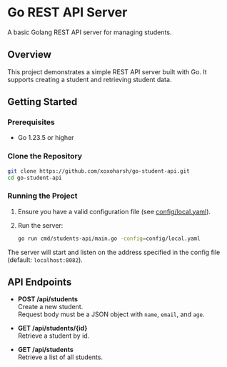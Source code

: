 # Go REST API Server

A basic Golang REST API server for managing students.

## Overview

This project demonstrates a simple REST API server built with Go. It supports creating a student and retrieving student data.

## Getting Started

### Prerequisites

- Go 1.23.5 or higher

### Clone the Repository

```bash
git clone https://github.com/xoxoharsh/go-student-api.git
cd go-student-api
```

### Running the Project

1. Ensure you have a valid configuration file (see [config/local.yaml](./config/local.yaml)).
2. Run the server:

   ```bash
   go run cmd/students-api/main.go -config=config/local.yaml
   ```

The server will start and listen on the address specified in the config file (default: `localhost:8082`).

## API Endpoints

- **POST /api/students**  
  Create a new student.  
  Request body must be a JSON object with `name`, `email`, and `age`.

- **GET /api/students/{id}**  
  Retrieve a student by id.

- **GET /api/students**  
  Retrieve a list of all students.
